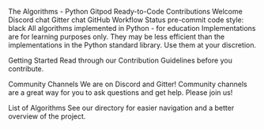 The Algorithms - Python
Gitpod Ready-to-Code Contributions Welcome  Discord chat Gitter chat
GitHub Workflow Status pre-commit code style: black
All algorithms implemented in Python - for education
Implementations are for learning purposes only. They may be less efficient than the implementations in the Python standard library. Use them at your discretion.

Getting Started
Read through our Contribution Guidelines before you contribute.

Community Channels
We are on Discord and Gitter! Community channels are a great way for you to ask questions and get help. Please join us!

List of Algorithms
See our directory for easier navigation and a better overview of the project.
